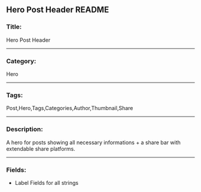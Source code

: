 ## Hero Post Header README

### Title:

Hero Post Header

---

### Category:

Hero

---

### Tags:

Post,Hero,Tags,Categories,Author,Thumbnail,Share

---

### Description:

A hero for posts showing all necessary informations + a share bar with extendable share platforms.

---

### Fields:

* Label Fields for all strings
